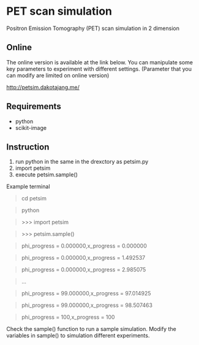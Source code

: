# PET scan simulation
Positron Emission Tomography (PET) scan simulation in 2 dimension

## Online
The online version is available at the link below.
You can manipulate some key parameters to experiment with different settings.
(Parameter that you can modify are limited on online version)

http://petsim.dakotajang.me/

## Requirements
+ python
+ scikit-image

## Instruction
1. run python in the same in the drexctory as petsim.py
2. import petsim
3. execute petsim.sample()

Example terminal
> cd petsim

> python

> \>\>\> import petsim

> \>\>\> petsim.sample()

> phi_progress = 0.000000,x_progress = 0.000000

> phi_progress = 0.000000,x_progress = 1.492537

> phi_progress = 0.000000,x_progress = 2.985075

> ...

> phi_progress = 99.000000,x_progress = 97.014925

> phi_progress = 99.000000,x_progress = 98.507463

> phi_progress = 100,x_progress = 100

Check the sample() function to run a sample simulation.
Modify the variables in sample() to simulation different experiments.
